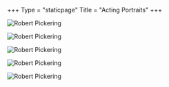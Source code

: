 +++
Type = "staticpage"
Title = "Acting Portraits"
+++

![Robert Pickering](/acting/portraits/266A0478.jpg)

![Robert Pickering](/acting/portraits/266A7303.jpg)

![Robert Pickering](/acting/portraits/266A7349.jpg)

![Robert Pickering](/acting/portraits/266A7417.jpg)

![Robert Pickering](/acting/portraits/266A7448.jpg)
